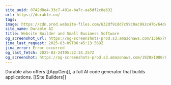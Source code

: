 ```yaml
---
site_uuid: 0742d8e4-33c7-481a-ba7c-aa5df2c8e632
url: https://durable.co/
tags: 
image: https://cdn.prod.website-files.com/632df91dd7c99c0ac992c47b/64de91c985557678c7947c84_newsletter-og-image%20(1).png
site_name: Durable AI
title: Website Builder and Small Business Software
og_screenshot_url: https://og-screenshots-prod.s3.amazonaws.com/1366x768/80/false/c226e226ff85a28b363f88247f2fef559bc006427b1e1058dc93a0f8be3b69ae.jpeg
jina_last_request: 2025-03-09T06:45:13.569Z
jina_error: Error occurred
og_last_fetch: 2025-03-24T05:22:34.257Z
og_screenshot: https://og-screenshots-prod.s3.amazonaws.com/1920x1080/80/false/c226e226ff85a28b363f88247f2fef559bc006427b1e1058dc93a0f8be3b69ae.jpeg
---
```

Durable also offers [[AppGen]], a full AI code generator that builds applications.  [[Site Builders]]


